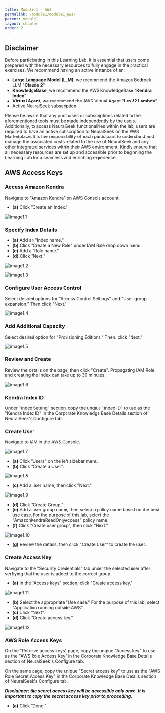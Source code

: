 ```yaml
---
title: Module 1 - AWS
permalink: /module1/module1_aws/
parent: module1
layout: chapter
order: 2
---
```

## Disclaimer

Before participating in this Learning Lab, it is essential that users come prepared with the necessary resources to fully engage in the practical exercises. We recommend having an active instance of an:

- **Large Language Model (LLM)**, we recommend the Amazon Bedrock LLM "**Claude 2**"
- **KnowledgeBase**, we recommend the AWS KnowledgeBase "**Kendra Index**"
- **Virtual Agent**, we recommend the AWS Virtual Agent "**LexV2 Lambda**".
- Active NeuralSeek subscription

Please be aware that any purchases or subscriptions related to the aforementioned tools must be made independently by the users. Additionally, to access NeuralSeek functionalities within the lab, users are required to have an active subscription to NeuralSeek on the AWS Marketplace. It is the responsibility of each participant to understand and manage the associated costs related to the use of NeuralSeek and any other integrated services within their AWS environment. Kindly ensure that all necessary resources are set up and accessible prior to beginning the Learning Lab for a seamless and enriching experience.

## AWS Access Keys
### Access Amazon Kendra
Navigate to "Amazon Kendra" on AWS Console account.
- **(a)** Click "Create an Index."

![image1.1](images/image1.1.png)

### Specify Index Details 
- **(a)** Add an "Index name."
- **(b)** Click "Create a New Role" under IAM Role drop down menu.
- **(c)** Add a "Role name." 
- **(d)** Click "Next." 

![image1.2](images/image1.2.png)

![image1.3](images/image1.3.png)

### Configure User Access Control
Select desired options for "Access Control Settings" and "User-group expansion." Then click "Next."

![image1.4](images/image1.4.png)

### Add Additional Capacity
Select desired option for "Provisioning Editions." Then. click "Next."

![image1.5](images/image1.5.png)

### Review and Create
Review the details on the page, then click "Create". Propagating IAM Role and creating the Index can take up to 30 minutes. 

![image1.6](images/image1.6.png)

### Kendra Index ID
Under "Index Setting" section, copy the unqiue "Index ID" to use as the "Kendra Index ID" in the Corporate Knowledge Base Details section of NeuralSeek's Configure tab. 

### Create User
Navigate to IAM in the AWS Console.

![image1.7](images/image1.7.PNG)

- **(a)** Click "Users" on the left sidebar menu. 
- **(b)** Click "Create a User". 

![image1.8](images/image1.8.png)

- **(c)** Add a user name, then click "Next."

![image1.9](images/image1.9.png)

- **(d)** Click "Create Group."
- **(e)** Add a user group name, then select a policy name based on the best use case. For the purpose of this lab, select the "AmazonKendraReadOnlyAccess" policy name.
- **(f)** Click "Create user group", then click "Next."

![image1.10](images/image1.10.png)

- **(g)** Review the details, then click "Create User" to create the user. 

### Create Access Key
Navigate to the "Security Credentials" tab under the selected user after verfiying that the user is added to the correct group. 
- **(a)** In the "Access keys" section, click "Create access key."

![image1.11](images/image1.11.png)

- **(b)** Select the appropriate "Use case." For the purpose of this lab, select "Application running outside AWS".
- **(c)** Click "Next". 
- **(d)** Click "Create access key." 

![image1.12](images/image1.12.png)

### AWS Role Access Keys
On the "Retrieve access keys" page, copy the unqiue "Access key" to use as the "AWS Role Access Key" in the Corporate Knowledge Base Details section of NeuralSeek's Configure tab. 

On the same page, copy the unique "Secret access key" to use as the "AWS Role Secret Access Key" in the Corporate Knowledge Base Details section of NeuralSeek's Configure tab. 

***Disclaimer: the secret access key will be accessible only once. It is important to copy the secret access key prior to proceeding.***

- **(a)** Click "Done."
